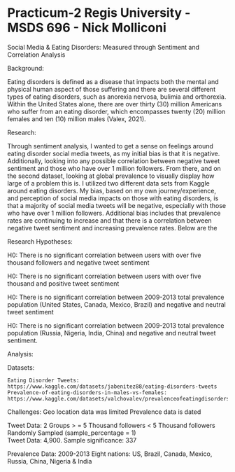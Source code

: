 # Practicum-2 Regis University - MSDS 696 - Nick Molliconi

Social Media  & Eating Disorders: Measured through Sentiment and Correlation Analysis

Background:

Eating disorders is defined as a disease that impacts both the mental and physical human aspect of those suffering and there are several different types of eating disorders, such as anorexia nervosa, bulimia and orthorexia.  Within the United States alone, there are over thirty (30) million Americans who suffer from an eating disorder, which encompasses twenty (20) million females and ten (10) million males (Valex, 2021). 

Research:

Through sentiment analysis, I wanted to get a sense on feelings around eating disorder social media tweets, as my initial bias is that it is negative.  Additionally, looking into any possible correlation between negative tweet sentiment and those who have over 1 million followers.  From there, and on the second dataset, looking at global prevalence to visually display how large of a problem this is.  I utilized two different data sets from Kaggle around eating disorders. My bias, based on my own journey/experience, and perception of social media impacts on those with eating disorders, is that a majority of social media tweets will be negative, especially with those who have over 1 million followers.  Additional bias includes that prevalence rates are continuing to increase and that there is a correlation between negative tweet sentiment and increasing prevalence rates. Below are the 

Research Hypotheses:

H0: There is no significant correlation between users with over five thousand followers and negative tweet sentiment

H0: There is no significant correlation between users with over five thousand and positive tweet sentiment

H0: There is no significant correlation between 2009-2013 total prevalence population (United States, Canada, Mexico, Brazil) and negative and neutral tweet sentiment

H0: There is no significant correlation between 2009-2013 total prevalence population (Russia, Nigeria, India, China) and negative and neutral tweet sentiment.

Analysis:

  Datasets:

    Eating Disorder Tweets: https://www.kaggle.com/datasets/jabenitez88/eating-disorders-tweets
    Prevalence-of-eating-disorders-in-males-vs-females: https://www.kaggle.com/datasets/valchovalev/prevalenceofeatingdisordersinmalesvsfemales

  Challenges:
    Geo location data was limited
    Prevalence data is dated
    
  Tweet Data:
    2 Groups
    > =  5 Thousand followers
    < 5 Thousand followers
    Randomly Sampled (sample_percentage = 1)     
    Tweet Data: 4,900. Sample significance: 337
    
  Prevalence Data:
    2009-2013
    Eight nations: US, Brazil, Canada, Mexico, Russia, China, Nigeria & India


